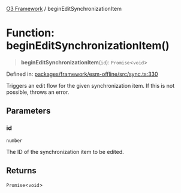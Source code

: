 [O3 Framework](../API.md) / beginEditSynchronizationItem

# Function: beginEditSynchronizationItem()

> **beginEditSynchronizationItem**(`id`): `Promise`\<`void`\>

Defined in: [packages/framework/esm-offline/src/sync.ts:330](https://github.com/its-kios09/openmrs-esm-core/blob/main/packages/framework/esm-offline/src/sync.ts#L330)

Triggers an edit flow for the given synchronization item.
If this is not possible, throws an error.

## Parameters

### id

`number`

The ID of the synchronization item to be edited.

## Returns

`Promise`\<`void`\>
